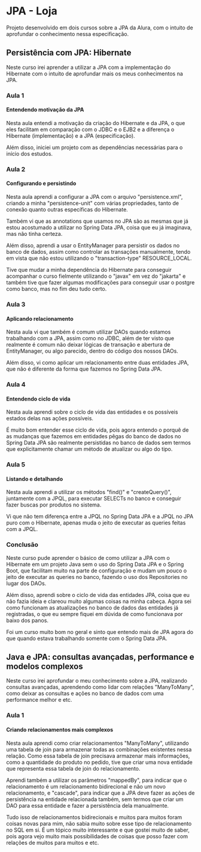 # JPA - Loja

Projeto desenvolvido em dois cursos sobre a JPA da Alura, com o intuito de aprofundar o conhecimento nessa especificação.

## Persistência com JPA: Hibernate

Neste curso irei aprender a utilizar a JPA com a implementação do Hibernate com o intuito de aprofundar mais os meus conhecimentos na JPA.

### Aula 1

#### Entendendo motivação da JPA

Nesta aula entendi a motivação da criação do Hibernate e da JPA, o que eles facilitam em comparação com o JDBC e o EJB2 e a diferença o Hibernate (implementação) e a JPA (especificação).

Além disso, iniciei um projeto com as dependências necessárias para o início dos estudos.

### Aula 2

#### Configurando e persistindo

Nesta aula aprendi a configurar a JPA com o arquivo "persistence.xml", criando a minha "persistence-unit" com várias propriedades, tanto de conexão quanto outras específicas do Hibernate.

Também vi que as annotations que usamos no JPA são as mesmas que já estou acostumado a utilizar no Spring Data JPA, coisa que eu já imaginava, mas não tinha certeza.

Além disso, aprendi a usar o EntityManager para persistir os dados no banco de dados, assim como controlar as transações manualmente, tendo em vista que não estou utilizando o "transaction-type" RESOURCE_LOCAL.

Tive que mudar a minha dependência do Hibernate para conseguir acompanhar o curso fielmente utilizando o "javax" em vez do "jakarta" e também tive que fazer algumas modificações para conseguir usar o postgre como banco, mas no fim deu tudo certo.

### Aula 3

#### Aplicando relacionamento

Nesta aula vi que também é comum utilizar DAOs quando estamos trabalhando com a JPA, assim como no JDBC, além de ter visto que realmente é comum não deixar lógicas de transação e abertura de EntityManager, ou algo parecido, dentro do código dos nossos DAOs.

Além disso, vi como aplicar um relacionamento entre duas entidades JPA, que não é diferente da forma que fazemos no Spring Data JPA.

### Aula 4

#### Entendendo ciclo de vida

Nesta aula aprendi sobre o ciclo de vida das entidades e os possíveis estados delas nas ações possíveis.

É muito bom entender esse ciclo de vida, pois agora entendo o porquê de as mudanças que fazemos em entidades pêgas do banco de dados no Spring Data JPA são realmente persistidas no banco de dados sem termos que explicitamente chamar um método de atualizar ou algo do tipo.

### Aula 5

#### Listando e detalhando

Nesta aula aprendi a utilizar os métodos "find()" e "createQuery()", juntamente com a JPQL, para executar SELECTs no banco e conseguir fazer buscas por produtos no sistema.

Vi que não tem diferença entre a JPQL no Spring Data JPA e a JPQL no JPA puro com o Hibernate, apenas muda o jeito de executar as queries feitas com a JPQL.

### Conclusão

Neste curso pude aprender o básico de como utilizar a JPA com o Hibernate em um projeto Java sem o uso do Spring Data JPA e o Spring Boot, que facilitam muito na parte de configuração e mudam um pouco o jeito de executar as queries no banco, fazendo o uso dos Repositories no lugar dos DAOs.

Além disso, aprendi sobre o ciclo de vida das entidades JPA, coisa que eu não fazia ideia e clareou muito algumas coisas na minha cabeça. Agora sei como funcionam as atualizações no banco de dados das entidades já registradas, o que eu sempre fiquei em dúvida de como funcionava por baixo dos panos.

Foi um curso muito bom no geral e sinto que entendo mais de JPA agora do que quando estava trabalhando somente com o Spring Data JPA.

## Java e JPA: consultas avançadas, performance e modelos complexos

Neste curso irei aprofundar o meu conhecimento sobre a JPA, realizando consultas avançadas, aprendendo como lidar com relações "ManyToMany", como deixar as consultas e ações no banco de dados com uma performance melhor e etc.

### Aula 1

#### Criando relacionamentos mais complexos

Nesta aula aprendi como criar relacionamentos "ManyToMany", utilizando uma tabela de join para armazenar todas as combinações existentes nessa relação. Como essa tabela de join precisava armazenar mais informações, como a quantidade do produto no pedido, tive que criar uma nova entidade que representa essa tabela de join do relacionamento.

Aprendi também a utilizar os parâmetros "mappedBy", para indicar que o relacionamento é um relacionamento bidirecional e não um novo relacionamento, e "cascade", para indicar que a JPA deve fazer as ações de persistência na entidade relacionada também, sem termos que criar um DAO para essa entidade e fazer a persistência dela manualmente.

Tudo isso de relacionamentos bidirecionais e muitos para muitos foram coisas novas para mim, não sabia muito sobre esse tipo de relacionamento no SQL em si. É um tópico muito interessante e que gostei muito de saber, pois agora vejo muito mais possibilidades de coisas que posso fazer com relações de muitos para muitos e etc.
